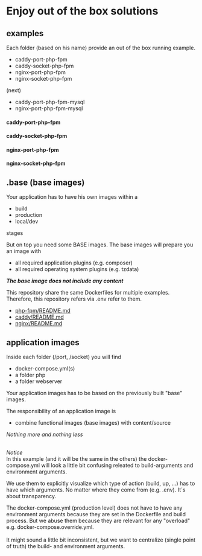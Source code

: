 # Enjoy out of the box solutions

## examples

Each folder (based on his name) provide an out of the box running example.

- caddy-port-php-fpm
- caddy-socket-php-fpm
- nginx-port-php-fpm
- nginx-socket-php-fpm

(next)
- caddy-port-php-fpm-mysql
- nginx-port-php-fpm-mysql

#### caddy-port-php-fpm
#### caddy-socket-php-fpm
#### nginx-port-php-fpm
#### nginx-socket-php-fpm

## .base (base images)

Your application has to have his own images within a
- build
- production
- local/dev

stages

But on top you need some BASE images. The base images will prepare you an image with

- all required application plugins (e.g. composer)
- all required operating system plugins (e.g. tzdata)

**_The base image does not include any content_**

This repository share the same Dockerfiles for multiple examples. Therefore, this repository refers via .env refer to them.

- [php-fpm/README.md](../../../.docker/php-fpm/README.md)
- [caddy/README.md](../../../.docker/caddy/README.md)
- [nginx/README.md](../../../.docker/nginx/README.md)

## application images

Inside each folder (/port, /socket) you will find

- docker-compose.yml(s)
- a folder php
- a folder webserver

Your application images has to be based on the previously built "base" images.<br/>

The responsibility of an application image is
- combine functional images (base images) with content/source

_Nothing more and nothing less_<br/><br/>

_Notice_<br/>
In this example (and it will be the same in the others) the docker-compose.yml will look a little bit confusing releated to build-arguments and environment arguments.

We use them to explicitly visualize which type of action (build, up, ...) has to have which arguments. No matter where they come from (e.g. .env). It´s about transparency.

The docker-compose.yml (production level) does not have to have any environment arguments because they are set in the Dockerfile and build process. 
But we abuse them because they are relevant for any "overload" e.g. docker-compose.override.yml.<br/><br/>
It might sound a little bit inconsistent, but we want to centralize (single point of truth) the build- and environment arguments.  

